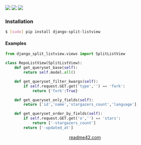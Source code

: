 <!--
https://readme42.com
-->


[![](https://img.shields.io/pypi/v/django-split-listview.svg?maxAge=3600)](https://pypi.org/project/django-split-listview/)
[![](https://img.shields.io/badge/License-Unlicense-blue.svg?longCache=True)](https://unlicense.org/)
[![](https://github.com/andrewp-as-is/django-split-listview.py/workflows/tests42/badge.svg)](https://github.com/andrewp-as-is/django-split-listview.py/actions)

### Installation
```bash
$ [sudo] pip install django-split-listview
```

#### Examples
```python
from django_split_listview.views import SplitListView

class RepoListView(SplitListView):
    def get_queryset_base(self):
        return self.model.all()

    def get_queryset_filter_kwargs(self):
        if self.request.GET.get('type','') == 'fork':
            return {'fork':True}

    def get_queryset_only_fields(self):
        return ['id','name','stargazers_count','language']

    def get_queryset_order_by_fields(self):
        if self.request.GET.get('o','') == 'stars':
            return ['-stargazers_count']
        return ['-updated_at']
```

<p align="center">
    <a href="https://readme42.com/">readme42.com</a>
</p>